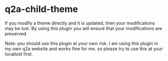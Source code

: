 # q2a-child-theme
If you modify a theme directly and it is updated, then your modifications may be lost.
By using this plugin you will ensure that your modifications are preserved.

Note: you should use this plugin at your own risk. I am using this plugin in my own q2a website and works fine for me. so please try to use this at your locallost first.
